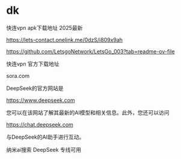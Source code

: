 # dk
快连vpn   apk下载地址  2025最新

https://lets-contact.onelink.me/0dzS/i809x9ah



https://github.com/LetsgoNetwork/LetsGo_003?tab=readme-ov-file


快连vpn  官方下载地址



sora.com



DeepSeek的官方网站是 


https://www.deepseek.com



您可以在该网站了解其最新的AI模型和相关信息。此外，您还可以访问 

https://chat.deepseek.com 


与DeepSeek的AI助手进行互动。


纳米ai搜索   DeepSeek   专线可用






















